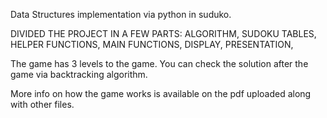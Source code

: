 Data Structures implementation via python in suduko.

DIVIDED THE PROJECT IN A FEW PARTS:
ALGORITHM,
SUDOKU TABLES,
HELPER FUNCTIONS,
MAIN FUNCTIONS,
DISPLAY,
PRESENTATION,

The game has 3 levels to the game. 
You can check the solution after the game via backtracking algorithm.

More info on how the game works is available on the pdf uploaded along with other files.
